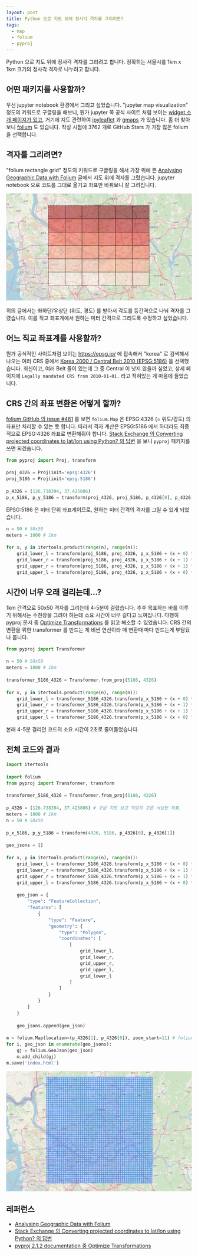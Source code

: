 ```yaml
---
layout: post
title: Python 으로 지도 위에 정사각 격자를 그리려면?
tags:
  - map
  - folium
  - pyproj
---
```


Python 으로 지도 위에 정사각 격자를 그리려고 합니다. 정확히는 서울시를 1km x 1km 크기의 정사각 격자로 나누려고 합니다.

## 어떤 패키지를 사용할까?

우선 jupyter notebook 환경에서 그리고 싶었습니다. "jupyter map visualization" 정도의 키워드로 구글링을 해보니, 뭔가 jupyter 쪽 공식 사이트 처럼 보이는 [widget 소개 페이지가 있고](https://jupyter.org/widgets), 거기에 지도 관련하여 [ipyleaflet](https://github.com/jupyter-widgets/ipyleaflet) 과 [gmaps](https://github.com/pbugnion/gmaps) 가 있습니다. 좀 더 찾아보니 [folium](https://github.com/python-visualization/folium) 도 있습니다. 작성 시점에 3762 개로 GitHub Stars 가 가장 많은 folium 을 선택합니다.

## 격자를 그리려면?

"folium rectangle grid" 정도의 키워드로 구글링을 해서 가장 위에 뜬 [Analysing Geographic Data with Folium](https://www.jpytr.com/post/analysinggeographicdatawithfolium/) 글에서 지도 위에 격자를 그렸습니다. jupyter notebook 으로 코드를 그대로 옮기고 좌표만 바꿔보니 잘 그려집니다.

![pic1-copy-and-paste-to-seoul-grid.jpg](https://raw.githubusercontent.com/chang12/chang12.github.io/master/images/2019-03-23-pic1-copy-and-paste-to-seoul-grid.png)

위의 글에서는 좌하단/우상단 (위도, 경도) 를 받아서 각도를 등간격으로 나눠 격자를 그렸습니다. 이를 직교 좌표계에서 원하는 미터 간격으로 그리도록 수정하고 싶었습니다.

## 어느 직교 좌표계를 사용할까?

뭔가 공식적인 사이트처럼 보이는 https://epsg.io/ 에 접속해서 "korea" 로 검색해서 나오는 여러 CRS 중에서 [Korea 2000 / Central Belt 2010 (EPSG:5186)](https://epsg.io/5186) 을 선택했습니다. 최신이고, 여러 Belt 들이 있는데 그 중 Central 이 낫지 않을까 싶었고, 상세 페이지에 `Legally mandated CRS from 2010-01-01.` 라고 적혀있는 게 마음에 들었습니다.

## CRS 간의 좌표 변환은 어떻게 할까?

[folium GitHub 의 issue #481](https://github.com/python-visualization/folium/issues/481) 를 보면 `folium.Map` 은 EPSG:4326 (= 위도/경도) 의 좌표만 처리할 수 있는 듯 합니다. 따라서 격자 계산은 EPSG:5186 에서 하더라도 최종적으로 EPSG:4326 좌표로 변환해줘야 합니다. [Stack Exchange 의 Converting projected coordinates to lat/lon using Python? 의 답변](https://gis.stackexchange.com/a/78944) 을 보니 `pyproj` 패키지를 쓰면 되겠습니다.

```python
from pyproj import Proj, transform

proj_4326 = Proj(init='epsg:4326')
proj_5186 = Proj(init='epsg:5186')

p_4326 = (126.738394, 37.425886)
p_x_5186, p_y_5186 = transform(proj_4326, proj_5186, p_4326[0], p_4326[1]) # (176844.5078359241, 536310.6085672465)
```

EPSG:5186 은 미터 단위 좌표계이므로, 원하는 미터 간격의 격자를 그릴 수 있게 되었습니다.

```python
n = 50 # 50x50
meters = 1000 # 1km

for x, y in itertools.product(range(n), range(n)):
    grid_lower_l = transform(proj_5186, proj_4326, p_x_5186 + (x + 0) * meters, p_y_5186 + (y + 0) * meters)
    grid_lower_r = transform(proj_5186, proj_4326, p_x_5186 + (x + 1) * meters, p_y_5186 + (y + 0) * meters)
    grid_upper_r = transform(proj_5186, proj_4326, p_x_5186 + (x + 1) * meters, p_y_5186 + (y + 1) * meters)
    grid_upper_l = transform(proj_5186, proj_4326, p_x_5186 + (x + 0) * meters, p_y_5186 + (y + 1) * meters)
```

## 시간이 너무 오래 걸리는데...?

1km 간격으로 50x50 격자를 그리는데 4-5분이 걸렸습니다. 추후 목표하는 바를 이루기 위해서는 수천장을 그려야 하는데 소요 시간이 너무 길다고 느껴집니다. 다행히 pyproj 문서 중 [Optimize Transformations](http://pyproj4.github.io/pyproj/html/optimize_transformations.html) 를 읽고 해소할 수 있었습니다. CRS 간의 변환을 위한 transformer 를 만드는 게 비싼 연산이라 매 변환때 마다 만드는게 부담됬나 봅니다.

```python
from pyproj import Transformer

n = 50 # 50x50
meters = 1000 # 1km

transformer_5186_4326 = Transformer.from_proj(5186, 4326)

for x, y in itertools.product(range(n), range(n)):
    grid_lower_l = transformer_5186_4326.transform(p_x_5186 + (x + 0) * meters, p_y_5186 + (y + 0) * meters)
    grid_lower_r = transformer_5186_4326.transform(p_x_5186 + (x + 1) * meters, p_y_5186 + (y + 0) * meters)
    grid_upper_r = transformer_5186_4326.transform(p_x_5186 + (x + 1) * meters, p_y_5186 + (y + 1) * meters)
    grid_upper_l = transformer_5186_4326.transform(p_x_5186 + (x + 0) * meters, p_y_5186 + (y + 1) * meters)
```

본래 4-5분 걸리던 코드의 소요 시간이 2초로 줄어들었습니다.

## 전체 코드와 결과

```python
import itertools

import folium
from pyproj import Transformer, transform

transformer_5186_4326 = Transformer.from_proj(5186, 4326)

p_4326 = (126.738394, 37.425886) # 구글 지도 보고 적당히 고른 서남단 좌표.
meters = 1000 # 1km
n = 50 # 50x50

p_x_5186, p_y_5186 = transform(4326, 5186, p_4326[0], p_4326[1])

geo_jsons = []

for x, y in itertools.product(range(n), range(n)):
    grid_lower_l = transformer_5186_4326.transform(p_x_5186 + (x + 0) * meters, p_y_5186 + (y + 0) * meters)
    grid_lower_r = transformer_5186_4326.transform(p_x_5186 + (x + 1) * meters, p_y_5186 + (y + 0) * meters)
    grid_upper_r = transformer_5186_4326.transform(p_x_5186 + (x + 1) * meters, p_y_5186 + (y + 1) * meters)
    grid_upper_l = transformer_5186_4326.transform(p_x_5186 + (x + 0) * meters, p_y_5186 + (y + 1) * meters)

    geo_json = {
        "type": "FeatureCollection",
        "features": [
            {
                "type": "Feature",
                "geometry": {
                    "type": "Polygon",
                    "coordinates": [
                        [
                            grid_lower_l,
                            grid_lower_r,
                            grid_upper_r,
                            grid_upper_l,
                            grid_lower_l
                        ]
                    ]
                }
            }
        ]
    }

    geo_jsons.append(geo_json)

m = folium.Map(location=(p_4326[1], p_4326[0]), zoom_start=11) # folium.Map 은 (lat, lng) 로 location 을 받음에 유의!
for i, geo_json in enumerate(geo_jsons):
    gj = folium.GeoJson(geo_json)
    m.add_child(gj)
m.save('index.html')
```

![pic2-seoul-1km-50x50-grid.jpg](https://raw.githubusercontent.com/chang12/chang12.github.io/master/images/2019-03-25-pic2-seoul-1km-50x50-grid.jpg)

## 레퍼런스

* [Analysing Geographic Data with Folium](https://www.jpytr.com/post/analysinggeographicdatawithfolium/)
* [Stack Exchange 의 Converting projected coordinates to lat/lon using Python? 의 답변](https://gis.stackexchange.com/a/78944)
* [pyproj 2.1.2 documentation 중 Optimize Transformations](http://pyproj4.github.io/pyproj/html/optimize_transformations.html)
